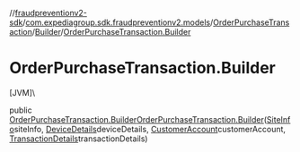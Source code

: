 //[fraudpreventionv2-sdk](../../../../index.md)/[com.expediagroup.sdk.fraudpreventionv2.models](../../index.md)/[OrderPurchaseTransaction](../index.md)/[Builder](index.md)/[OrderPurchaseTransaction.Builder](-order-purchase-transaction.-builder.md)

# OrderPurchaseTransaction.Builder

[JVM]\

public [OrderPurchaseTransaction.Builder](index.md)[OrderPurchaseTransaction.Builder](-order-purchase-transaction.-builder.md)([SiteInfo](../../-site-info/index.md)siteInfo, [DeviceDetails](../../-device-details/index.md)deviceDetails, [CustomerAccount](../../-customer-account/index.md)customerAccount, [TransactionDetails](../../-transaction-details/index.md)transactionDetails)
